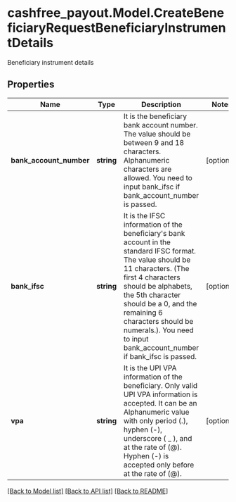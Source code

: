 # cashfree_payout.Model.CreateBeneficiaryRequestBeneficiaryInstrumentDetails
Beneficiary instrument details

## Properties

Name | Type | Description | Notes
------------ | ------------- | ------------- | -------------
**bank_account_number** | **string** | It is the beneficiary bank account number. The value should be between 9 and 18 characters. Alphanumeric characters are allowed. You need to input bank_ifsc if bank_account_number is passed. | [optional] 
**bank_ifsc** | **string** | It is the IFSC information of the beneficiary&#39;s bank account in the standard IFSC format. The value should be 11 characters. (The first 4 characters should be alphabets, the 5th character should be a 0, and the remaining 6 characters should be numerals.). You need to input bank_account_number if bank_ifsc is passed. | [optional] 
**vpa** | **string** | It is the UPI VPA information of the beneficiary. Only valid UPI VPA information is accepted. It can be an Alphanumeric value with only period (.), hyphen (-), underscore ( _ ), and at the rate of (@). Hyphen (-) is accepted only before at the rate of (@). | [optional] 

[[Back to Model list]](../README.md#documentation-for-models) [[Back to API list]](../README.md#documentation-for-api-endpoints) [[Back to README]](../README.md)

